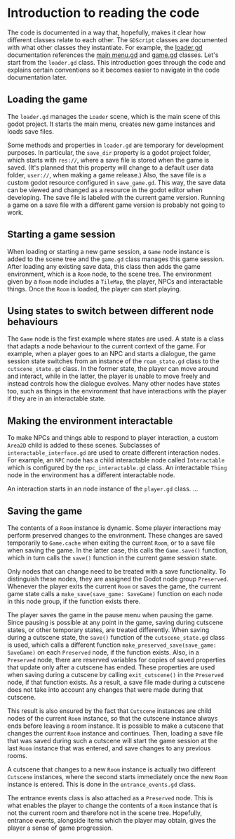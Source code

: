 # Introduction to reading the code

The code is documented in a way that, hopefully, makes it clear how different classes relate to each other. The `GDScript` classes are documented with what other classes they instantiate. For example, the [loader.gd](../loader/loader.gd) documentation references the [main menu.gd](../loader/main_menu/main_menu.gd) and [game.gd](../game/game.gd) classes. Let's start from the `loader.gd` class. This introduction goes through the code and explains certain conventions so it becomes easier to navigate in the code documentation later.


## Loading the game

The `loader.gd` manages the `Loader` scene, which is the main scene of this godot project. It starts the main menu, creates new game instances and loads save files.

Some methods and properties in `loader.gd` are temporary for development purposes. In particular, the `save_dir` property is a godot project folder, which starts with `res://`, where a save file is stored when the game is saved. (It's planned that this property will change to a default user data folder, `user://`, when making a game release.) Also, the save file is a custom godot resource configured in `save_game.gd`. This way, the save data can be viewed and changed as a resource in the godot editor when developing. The save file is labeled with the current game version. Running a game on a save file with a different game version is probably not going to work.


## Starting a game session

When loading or starting a new game session, a `Game` node instance is added to the scene tree and the `game.gd` class manages this game session. After loading any existing save data, this class then adds the game environment, which is a `Room` node, to the scene tree. The environment given by a `Room` node includes a `TileMap`, the player, NPCs and interactable things. Once the `Room` is loaded, the player can start playing.


## Using states to switch between different node behaviours

The `Game` node is the first example where states are used. A state is a class that adapts a node behaviour to the current context of the game. For example, when a player goes to an NPC and starts a dialogue, the game session state switches from an instance of the `roam_state.gd` class to the `cutscene_state.gd` class. In the former state, the player can move around and interact, while in the latter, the player is unable to move freely and instead controls how the dialogue evolves. Many other nodes have states too, such as things in the environment that have interactions with the player if they are in an interactable state.

## Making the environment interactable

To make NPCs and things able to respond to player interaction, a custom `Area2D` child is added to these scenes. Subclasses of `interactable_interface.gd` are used to create different interaction nodes. For example, an `NPC` node has a child interactable node called `Interactable` which is configured by the `npc_interactable.gd` class. An interactable `Thing` node in the environment has a different interactable node.

An interaction starts in an node instance of the `player.gd` class. ...

## Saving the game

The contents of a `Room` instance is dynamic. Some player interactions may perform preserved changes to the environment. These changes are saved temporarily to `Game.cache`  when exiting the current `Room`, or to a save file when saving the game. In the latter case, this calls the `Game.save()` function, which in turn calls the `save()` function in the current game session state.

Only nodes that can change need to be treated with a save functionality. To distinguish these nodes, they are assigned the Godot node group `Preserved`. Whenever the player exits the current `Room` or saves the game, the current game state calls a `make_save(save_game: SaveGame)` function on each node in this node group, if the function exists there.

The player saves the game in the pause menu when pausing the game. Since pausing is possible at any point in the game, saving during cutscene states, or other temporary states, are treated differently. When saving during a cutscene state, the `save()` function of the `cutscene_state.gd` class is used, which calls a different function `make_preserved_save(save_game: SaveGame)` on each `Preserved` node, if the function exists. Also, in a `Preserved` node, there are reserved variables for copies of saved properties that update only after a cutscene has ended. These properties are used when saving during a cutscene by calling `exit_cutscene()` in the `Preserved` node, if that function exists. As a result, a save file made during a cutscene does not take into account any changes that were made during that cutscene.

This result is also ensured by the fact that `Cutscene` instances are child nodes of the current `Room` instance, so that the cutscene instance always ends before leaving a room instance. It is possible to make a cutscene that changes the current `Room` instance and continues. Then, loading a save file that was saved during such a cutscene will start the game session at the last `Room` instance that was entered, and save changes to any previous rooms.

A cutscene that changes to a new `Room` instance is actually two different `Cutscene` instances, where the second starts immediately once the new `Room` instance is entered. This is done in the `entrance_events.gd` class.

The entrance events class is also attached as a `Preserved` node. This is what enables the player to change the contents of a `Room` instance that is not the current room and therefore not in the scene tree. Hopefully, entrance events, alongside items which the player may obtain, gives the player a sense of game progression.
